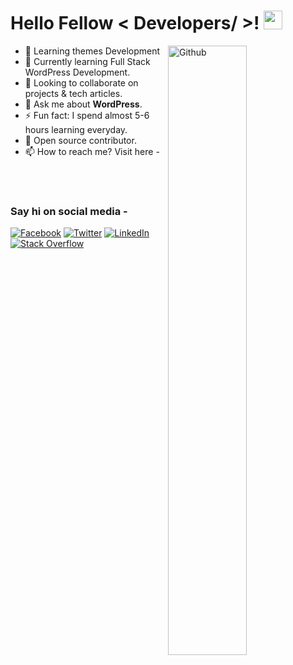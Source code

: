 <h1> Hello Fellow < Developers/ >! <img src = "https://raw.githubusercontent.com/MartinHeinz/MartinHeinz/master/wave.gif" width = 30px> </h1>

<img width="50%" align="right" alt="Github" src="https://raw.githubusercontent.com/onimur/.github/master/.resources/git-header.svg" />

- 🔭 Learning themes Development
- 🌱 Currently learning Full Stack WordPress Development.
- 👯 Looking to collaborate on projects & tech articles.
- 💬 Ask me about **WordPress**.
- ⚡ Fun fact: I spend almost 5-6 hours learning everyday.
- 👯 Open source contributor.
- 📫 How to reach me? Visit here - 

<br/>




<br/>
<h3>Say hi on social media -</h3>

[![Facebook](https://img.shields.io/badge/facebook-%231877F2.svg?&style=for-the-badge&logo=facebook&logoColor=white)](https://facebook.com/tarek.hossen111) 
[![Twitter](https://img.shields.io/badge/twitter-%231DA1F2.svg?&style=for-the-badge&logo=twitter&logoColor=white)]() 
[![LinkedIn](https://img.shields.io/badge/linkedin-%230077B5.svg?&style=for-the-badge&logo=linkedin&logoColor=white)]() 
[![Stack Overflow](https://img.shields.io/badge/Stack_Overflow-FE7A16?style=for-the-badge&logo=stack-overflow&logoColor=white)]()
